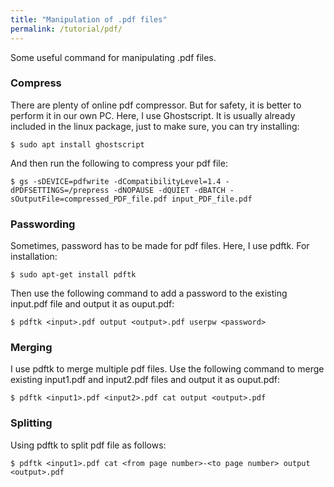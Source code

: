```yaml
---
title: "Manipulation of .pdf files"
permalink: /tutorial/pdf/
---
```


Some useful command for manipulating .pdf files.

### Compress

There are plenty of online pdf compressor. But for safety, it is better to perform it in our own PC. Here, I use Ghostscript. It is usually already included in the linux package, just to make sure, you can try installing:

```shell
$ sudo apt install ghostscript
```

And then run the following to compress your pdf file:

```shell
$ gs -sDEVICE=pdfwrite -dCompatibilityLevel=1.4 -dPDFSETTINGS=/prepress -dNOPAUSE -dQUIET -dBATCH -sOutputFile=compressed_PDF_file.pdf input_PDF_file.pdf
```

### Passwording

Sometimes, password has to be made for pdf files. Here, I use pdftk. For installation:

```shell
$ sudo apt-get install pdftk
```

Then use the following command to add a password to the existing input.pdf file and output it as ouput.pdf:

```shell 
$ pdftk <input>.pdf output <output>.pdf userpw <password>
```

### Merging

I use pdftk to merge multiple pdf files. Use the following command to merge existing input1.pdf and input2.pdf files and output it as ouput.pdf:

```shell 
$ pdftk <input1>.pdf <input2>.pdf cat output <output>.pdf
```

### Splitting

Using pdftk to split pdf file as follows:

```shell 
$ pdftk <input1>.pdf cat <from page number>-<to page number> output <output>.pdf
```
